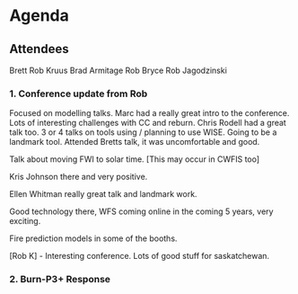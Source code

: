 # Agenda

## Attendees

Brett
Rob Kruus
Brad Armitage
Rob Bryce
Rob Jagodzinski

### 1. Conference update from Rob

Focused on modelling talks. Marc had a really great intro to the conference. Lots of interesting challenges with CC and reburn. Chris Rodell had a great talk too. 3 or 4 talks on tools using / planning to use WISE. Going to be a landmark tool. Attended Bretts talk, it was uncomfortable and good. 

Talk about moving FWI to solar time. [This may occur in CWFIS too]

Kris Johnson there and very positive.

Ellen Whitman really great talk and landmark work.

Good technology there, WFS coming online in the coming 5 years, very exciting.

Fire prediction models in some of the booths.

[Rob K] - Interesting conference. Lots of good stuff for saskatchewan.



### 2. Burn-P3+ Response


